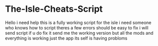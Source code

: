 # The-Isle-Cheats-Script
Hello i need help this is a fully working script for the isle i need someone who knows how to script theres a few errors should be easy to fix i will send script if u do fix it send me the working version but all the mods and everything is working just the app its self is having probloms
